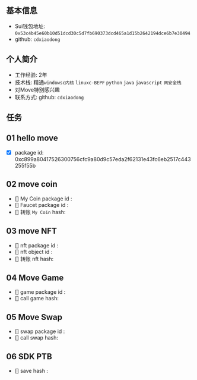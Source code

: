 ## 基本信息
- Sui钱包地址: `0x53c4b45e60b10d51dcd30c5d7fb690373dcd465a1d15b2642194dce6b7e30494`
- github: `cdxiaodong`

## 个人简介
- 工作经验: 2年
- 技术栈: 精通`windowsc内核` `linuxc-BEPF` `python` `java` `javascript` `网安全栈` 
- 对Move特别感兴趣
- 联系方式: github: `cdxiaodong` 

## 任务

##   01 hello move  
- [x] package id: 0xc899a80417526300756cfc9a80d9c57eda2f62131e43fc6eb2517c443255f55b

##   02 move coin
- [] My Coin package id : 
- [] Faucet package id : 
- [] 转账 `My Coin` hash:

##   03 move NFT
- [] nft package id :
- [] nft object id : 
- [] 转账 nft  hash:

##   04 Move Game
- [] game package id :
- [] call game hash:

##   05 Move Swap
- [] swap package id :
- [] call swap hash:

##   06 SDK PTB
- [] save hash :
